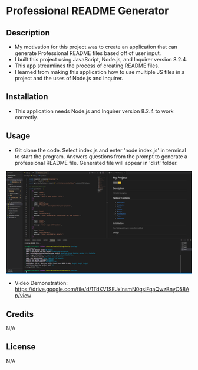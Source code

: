 # Professional README Generator

## Description
- My motivation for this project was to create an application that can generate Professional README files based off of user input.
- I built this project using JavaScript, Node.js, and Inquirer version 8.2.4.
- This app streamlines the process of creating README files.
- I learned from making this application how to use multiple JS files in a project and the uses of Node.js and Inquirer.

## Installation
- This application needs Node.js and Inquirer version 8.2.4 to work correctly.
## Usage
- Git clone the code. Select index.js and enter 'node index.js' in terminal to start the program. Answers questions from the prompt to generate a professional README file. Generated file will appear in 'dist' folder.

![Screenshot](./Develop/assets/images/screenshot.png)


- Video Demonstration: https://drive.google.com/file/d/1TdKV1SEJxlnsmN0qsiFqaQwzBnyO58Ap/view

## Credits
N/A

## License
N/A

